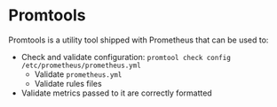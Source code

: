 # Promtools

Promtools is a utility tool shipped with Prometheus that can be used to:
- Check and validate configuration: `promtool check config /etc/prometheus/prometheus.yml`
  - Validate `prometheus.yml`
  - Validate rules files
- Validate metrics passed to it are correctly formatted
